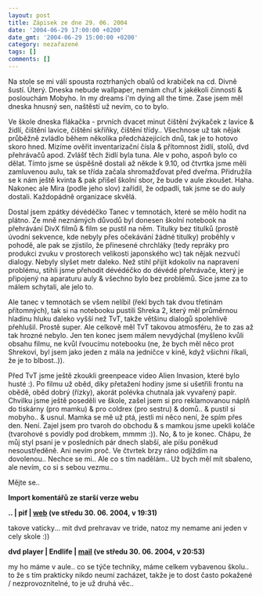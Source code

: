 ```yaml
---
layout: post
title: Zápisek ze dne 29. 06. 2004
date: '2004-06-29 17:00:00 +0200'
date_gmt: '2004-06-29 15:00:00 +0200'
category: nezařazené
tags: []
comments: []
---
```

<p>Na stole se mi válí spousta roztrhaných obalů od krabiček na cd. Divně šustí. Úterý. Dneska nebude wallpaper,  nemám chuť k jakékoli činnosti &amp; poslouchám Mobyho. In my dreams i'm dying all the time. Zase jsem měl dneska  hnusný sen, naštěstí už nevím, co to bylo.</p>
<p>Ve škole dneska flákačka - prvních dvacet minut čištění žvýkaček z lavice  &amp; židlí, čištění lavice, čištění skříňky, čištění třídy.. Všechnose už tak nějak průběžně zvládlo během několika  předcházejících dnů, tak je to hotovo skoro hned. Mizíme ověřit inventarizační čísla &amp; přítomnost židlí, stolů,  dvd přehrávačů apod. Zvlášť těch židlí byla tuna. Ale v poho, aspoň bylo co dělat. Tímto jsme se úspěšně dostali  až někde k 9.10, od čtvrtka jsme měli zamluvenou aulu, tak se třída začala shromažďovat před dveřma. Přidružila  se k nám ještě kvinta &amp; pak přišel školní sbor, že bude v aule zkoušet. Haha. Nakonec ale Mira (podle jeho slov)  zařídil, že odpadli, tak jsme se do auly dostali. Každopádně organizace skvělá.</p>
<p>Dostal jsem zpátky dévédéčko Tanec v temnotách, které se mělo hodit na plátno. Ze mně neznámých důvodů byl  donesen školní notebook na přehrávání DivX filmů &amp; film se pustil na něm. Titulky bez titulků (prostě úvodní  sekvence, kde nebyly přes očekávání žádné titulky) proběhly v pohodě, ale pak se zjistilo, že přinesené chrchláky  (tedy repráky pro produkci zvuku v prostorech velikosti japonského wc) tak nějak nezvučí dialogy. Nebyly slyšet  metr daleko. Než stihl přijít kdokoliv na napravení problému, stihli jsme přehodit dévédéčko do dévédé přehrávače,  který je připojený na aparaturu auly &amp; všechno bylo bez problémů. Sice jsme za to málem schytali, ale jelo to.</p>
<p>Ale tanec v temnotách se všem nelíbil (řekl bych tak dvou třetinám přítomných), tak si na notebooku pustili  Shreka 2, který měl průměrnou hladinu hluku daleko vyšší než TvT, takže většinu dialogů spolehlivě přehlušil.  Prostě super. Ale celkově měl TvT takovou atmosféru, že to zas až tak hrozné nebylo. Jen ten konec jsem málem  nevydýchal (myšleno kvůli obsahu filmu, ne kvůl řvoucímu notebooku (ne, že bych měl něco prot Shrekovi, byl jsem jako  jeden z mála na jedničce v kině, když všichni říkali, že je to blbost..)).</p>
<p>Před TvT jsme ještě zkoukli greenpeace video Alien Invasion, které bylo husté :). Po filmu už oběd, díky přetažení  hodiny jsme si ušetřili frontu na obědě, oběd dobrý (řízky), akorát polévka chutnala jak vyvařený papír. Chvilku  jsme ještě poseděli ve škole, zašel jsem si pro reklamovanou náplň do tiskárny (pro mamku) &amp; pro coldrex (pro  sestru) &amp; domů.. &amp; pustil si mobyho.. &amp; usnul. Mamka se mě už ptá, jestli mi něco není, že spím přes  den. Není. Zajel jsem pro tvaroh do obchodu &amp; s mamkou jsme upekli koláče (tvarohové s povidly pod drobkem, mmmm  :)). No, &amp; to je konec. Chápu, že můj styl psaní je v posledních pár dnech slabší, ale píšu poněkud nesoustředěně.  Ani nevím proč. Ve čtvrtek brzy ráno odjíždím na dovolenou.. Nechce se mi.. Ale co s tím nadělám.. Už bych měl mít  sbaleno, ale nevím, co si s sebou vezmu..</p>
<p>Mějte se..</p>
<div class="import-komentaru">
<p><strong>Import komentářů ze starší verze webu</strong></p>
<div class="comment">
<p style="font-weight:bold"><span class="compredmet">..</span> | <span class="comname">pif</span> |  <a href="http://www.pifik.com">web</a> (ve&nbsp;středu&nbsp;30.&nbsp;06.&nbsp;2004,&nbsp;v&nbsp;19:31)</p>
<p>takove vaticky... mit dvd prehravav ve tride, natoz my nemame ani jeden v cely skole :)) </p>
</div>
<div class="comment">
<p style="font-weight:bold"><span class="compredmet">dvd player</span> | <span class="comname">Endlife</span> |  <a href="mailto:jan.martinek@post.cz">mail</a> (ve&nbsp;středu&nbsp;30.&nbsp;06.&nbsp;2004,&nbsp;v&nbsp;20:53)</p>
<p>my ho máme v aule.. co se týče techniky, máme celkem vybavenou školu.. to že s tím prakticky nikdo neumí zacházet, takže je to dost často pokažené / nezprovoznitelné, to je už druhá věc.. </p>
</div>
</div>

